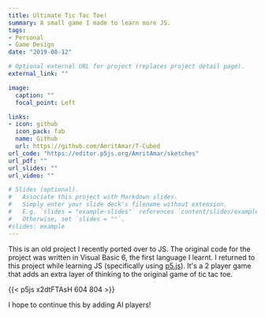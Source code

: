 ```yaml
---
title: Ultimate Tic Tac Toe!
summary: A small game I made to learn more JS.
tags:
- Personal
- Game Design
date: "2019-08-12"

# Optional external URL for project (replaces project detail page).
external_link: ""

image:
  caption: ""
  focal_point: Left

links:
- icon: github
  icon_pack: fab
  name: Github
  url: https://github.com/AmritAmar/T-Cubed
url_code: "https://editor.p5js.org/AmritAmar/sketches"
url_pdf: ""
url_slides: ""
url_video: ""

# Slides (optional).
#   Associate this project with Markdown slides.
#   Simply enter your slide deck's filename without extension.
#   E.g. `slides = "example-slides"` references `content/slides/example-slides.md`.
#   Otherwise, set `slides = ""`.
#slides: example
---
```


This is an old project I recently ported over to JS. The original code for the project was written in Visual Basic 6, the first language I learnt. I returned to this project while learning JS (specifically using [p5.js](https://p5js.org/)). It's a 2 player game that adds an extra layer of thinking to the original game of tic tac toe.

{{< p5js x2dtFTAsH 604 804 >}}

I hope to continue this by adding AI players!
